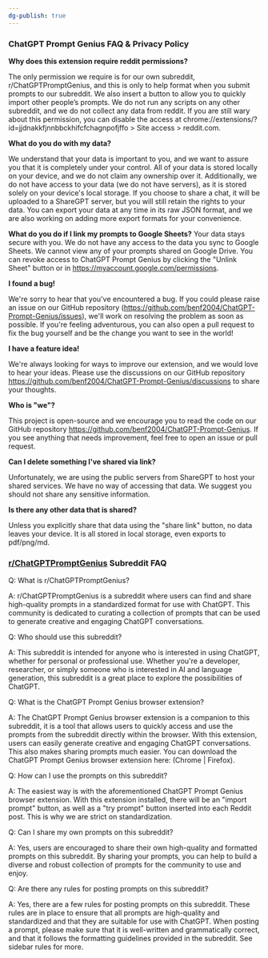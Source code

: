 ```yaml
---
dg-publish: true
---
```

### ChatGPT Prompt Genius FAQ & Privacy Policy

**Why does this extension require reddit permissions?**

The only permission we require is for our own subreddit, r/ChatGPTPromptGenius, and this is only to help format when you submit prompts to our subreddit. We also insert a button to allow you to quickly import other people’s prompts. We do not run any scripts on any other subreddit, and we do not collect any data from reddit. If you are still wary about this permission, you can disable the access at chrome://extensions/?id=jjdnakkfjnnbbckhifcfchagnpofjffo > Site access > reddit.com.

**What do you do with my data?**

We understand that your data is important to you, and we want to assure you that it is completely under your control. All of your data is stored locally on your device, and we do not claim any ownership over it. Additionally, we do not have access to your data (we do not have servers), as it is stored solely on your device's local storage. If you choose to share a chat, it will be uploaded to a ShareGPT server, but you will still retain the rights to your data. You can export your data at any time in its raw JSON format, and we are also working on adding more export formats for your convenience.

**What do you do if I link my prompts to Google Sheets?**
Your data stays secure with you. We do not have any access to the data you sync to Google Sheets. We cannot view any of your prompts shared on Google Drive. You can revoke access to ChatGPT Prompt Genius by clicking the "Unlink Sheet" button or in https://myaccount.google.com/permissions. 

**I found a bug!**

We're sorry to hear that you've encountered a bug. If you could please raise an issue on our GitHub repository (https://github.com/benf2004/ChatGPT-Prompt-Genius/issues), we'll work on resolving the problem as soon as possible. If you're feeling adventurous, you can also open a pull request to fix the bug yourself and be the change you want to see in the world!

**I have a feature idea!**

We're always looking for ways to improve our extension, and we would love to hear your ideas. Please use the discussions on our GitHub repository https://github.com/benf2004/ChatGPT-Prompt-Genius/discussions to share your thoughts.

**Who is "we"?**

This project is open-source and we encourage you to read the code on our GitHub repository https://github.com/benf2004/ChatGPT-Prompt-Genius. If you see anything that needs improvement, feel free to open an issue or pull request.

**Can I delete something I've shared via link?**

Unfortunately, we are using the public servers from ShareGPT to host your shared services. We have no way of accessing that data. We suggest you should not share any sensitive information.

**Is there any other data that is shared?**

Unless you explicitly share that data using the "share link" button, no data leaves your device. It is all stored in local storage, even exports to pdf/png/md.

### [r/ChatGPTPromptGenius](https://www.reddit.com/r/ChatGPTPromptGenius) Subreddit FAQ

Q: What is r/ChatGPTPromptGenius?

A: r/ChatGPTPromptGenius is a subreddit where users can find and share high-quality prompts in a standardized format for use with ChatGPT. This community is dedicated to curating a collection of prompts that can be used to generate creative and engaging ChatGPT conversations.



Q: Who should use this subreddit?

A: This subreddit is intended for anyone who is interested in using ChatGPT, whether for personal or professional use. Whether you're a developer, researcher, or simply someone who is interested in AI and language generation, this subreddit is a great place to explore the possibilities of ChatGPT.



Q: What is the ChatGPT Prompt Genius browser extension?

A: The ChatGPT Prompt Genius browser extension is a companion to this subreddit, it is a tool that allows users to quickly access and use the prompts from the subreddit directly within the browser. With this extension, users can easily generate creative and engaging ChatGPT conversations. This also makes sharing prompts much easier. You can download the ChatGPT Prompt Genius browser extension here: (Chrome | Firefox).



Q: How can I use the prompts on this subreddit?

A: The easiest way is with the aforementioned ChatGPT Prompt Genius browser extension. With this extension installed, there will be an "import prompt" button, as well as a "try prompt" button inserted into each Reddit post. This is why we are strict on standardization.



Q: Can I share my own prompts on this subreddit?

A: Yes, users are encouraged to share their own high-quality and formatted prompts on this subreddit. By sharing your prompts, you can help to build a diverse and robust collection of prompts for the community to use and enjoy.


Q: Are there any rules for posting prompts on this subreddit?

A: Yes, there are a few rules for posting prompts on this subreddit. These rules are in place to ensure that all prompts are high-quality and standardized and that they are suitable for use with ChatGPT. When posting a prompt, please make sure that it is well-written and grammatically correct, and that it follows the formatting guidelines provided in the subreddit. See sidebar rules for more.
